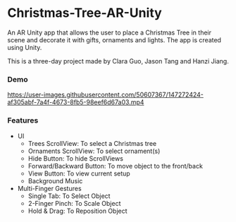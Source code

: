 # Christmas-Tree-AR-Unity

An AR Unity app that allows the user to place a Christmas Tree in their scene and decorate it with gifts, ornaments and lights. The app is created using Unity. 

This is a three-day project made by Clara Guo, Jason Tang and Hanzi Jiang.

### Demo
https://user-images.githubusercontent.com/50607367/147272424-af305abf-7a4f-4673-8fb5-98eef6d67a03.mp4

### Features
* UI
    * Trees ScrollView: To select a Christmas tree
    * Ornaments ScrollView: To select ornament(s)
    * Hide Button: To hide ScrollViews
    * Forward/Backward Button: To move object to the front/back
    * View Button: To view current setup
    * Background Music
* Multi-Finger Gestures
    * Single Tab: To Select Object
    * 2-Finger Pinch: To Scale Object
    * Hold & Drag: To Reposition Object

